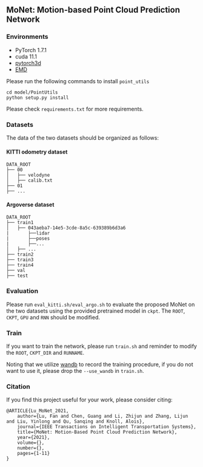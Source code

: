 ## MoNet: Motion-based Point Cloud Prediction Network

### Environments

- PyTorch 1.7.1
- cuda 11.1
- [pytorch3d](https://github.com/facebookresearch/pytorch3d)
- [EMD](https://github.com/daerduoCarey/PyTorchEMD)

Please run the following commands to install `point_utils`
```
cd model/PointUtils
python setup.py install
```

Please check `requirements.txt` for more requirements.

### Datasets
The data of the two datasets should be organized as follows:
#### KITTI odometry dataset
```
DATA_ROOT
├── 00
│   ├── velodyne
│   ├── calib.txt
├── 01
├── ...
```
#### Argoverse dataset
```
DATA_ROOT
├── train1
│   ├── 043aeba7-14e5-3cde-8a5c-639389b6d3a6
|       ├──lidar
|       ├──poses
|       ├──...
│   ├── ...
├── train2
├── train3
├── train4
├── val
├── test
```

### Evaluation

Please run `eval_kitti.sh/eval_argo.sh` to evaluate the proposed MoNet on the two datasets using the provided pretrained model in `ckpt`. The `ROOT`, `CKPT`, `GPU` and `RNN` should be modified.

### Train

If you want to train the network, please run `train.sh` and reminder to modify the `ROOT`, `CKPT_DIR` and `RUNNAME`. 

Noting that we utilize [wandb](https://www.wandb.com/) to record the training procedure, if you do not want to use it, please drop the `--use_wandb` in `train.sh`.

### Citation
If you find this project useful for your work, please consider citing:
```
@ARTICLE{Lu_MoNet_2021,
    author={Lu, Fan and Chen, Guang and Li, Zhijun and Zhang, Lijun and Liu, Yinlong and Qu, Sanqing and Knoll, Alois},
    journal={IEEE Transactions on Intelligent Transportation Systems},
    title={MoNet: Motion-Based Point Cloud Prediction Network}, 
    year={2021},
    volume={},
    number={},
    pages={1-11}
}
```